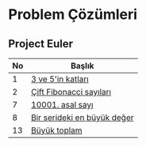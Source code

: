 # Problem Çözümleri

 ## Project Euler

 | No | Başlık                                           |
 |----|--------------------------------------------------|
 |1   |[3 ve 5'in katları](./ProjectEuler/01)            |
 |2   |[Çift Fibonacci sayıları](./ProjectEuler/02)      |
 |7   |[10001. asal sayı](./ProjectEuler/07)             |
 |8   |[Bir serideki en büyük değer](./ProjectEuler/08)  | 
 |13  |[Büyük toplam](./ProjectEuler/13)                 | 
  